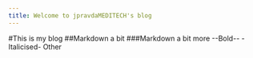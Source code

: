 ```yaml
---
title: Welcome to jpravdaMEDITECH's blog
---
```

#This is my blog
##Markdown a bit
###Markdown a bit more
--Bold--
-Italicised-
Other


